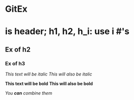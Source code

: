 # GitEx
# is header; h1, h2, h_i: use i #'s
## Ex of h2
### Ex of h3
*This text will be italic*
_This will also be italic_

**This text will be bold**
__This will also be bold__

_You **can** combine them_
